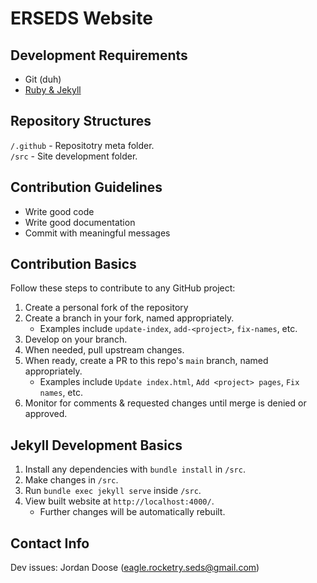 # ERSEDS Website

## Development Requirements
- Git (duh)
- [Ruby & Jekyll](https://jekyllrb.com/docs/installation/)

## Repository Structures
`/.github` - Repositotry meta folder.  
`/src` - Site development folder.  

## Contribution Guidelines
- Write good code
- Write good documentation
- Commit with meaningful messages

## Contribution Basics
Follow these steps to contribute to any GitHub project:
1. Create a personal fork of the repository
2. Create a branch in your fork, named appropriately.
    - Examples include `update-index`, `add-<project>`, `fix-names`, etc.
3. Develop on your branch.
4. When needed, pull upstream changes.
5. When ready, create a PR to this repo's `main` branch, named appropriately.
    - Examples include `Update index.html`, `Add <project> pages`, `Fix names`, etc.
6. Monitor for comments & requested changes until merge is denied or approved.

## Jekyll Development Basics
1. Install any dependencies with `bundle install` in `/src`.
2. Make changes in `/src`.
3. Run `bundle exec jekyll serve` inside `/src`.
4. View built website at `http://localhost:4000/`.
    - Further changes will be automatically rebuilt.

## Contact Info
Dev issues: Jordan Doose (eagle.rocketry.seds@gmail.com)